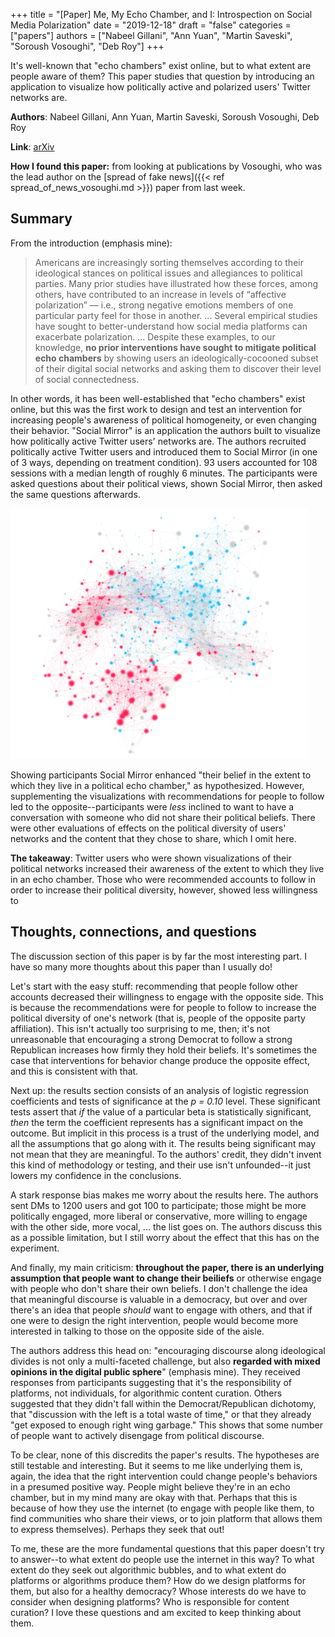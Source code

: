 +++
title = "[Paper] Me, My Echo Chamber, and I: Introspection on Social Media Polarization"
date = "2019-12-18"
draft = "false"
categories = ["papers"]
authors = ["Nabeel Gillani", "Ann Yuan", "Martin Saveski", "Soroush Vosoughi", "Deb Roy"]
+++

It's well-known that "echo chambers" exist online, but to what extent are people aware of them? This paper studies that question by introducing an application to visualize how politically active and polarized users' Twitter networks are.

<!--more-->

**Authors**: Nabeel Gillani, Ann Yuan, Martin Saveski, Soroush Vosoughi, Deb Roy

**Link**: [arXiv](https://arxiv.org/abs/1803.01731)

**How I found this paper:** from looking at publications by Vosoughi, who was the lead author on the [spread of fake news]({{< ref spread_of_news_vosoughi.md >}}) paper from last week.

## Summary
From the introduction (emphasis mine):

> Americans are increasingly sorting themselves according to their ideological stances on political issues and allegiances to political parties. Many prior studies have illustrated how these forces, among others, have contributed to an increase in levels of “affective polarization” — i.e., strong negative emotions members of one particular party feel for those in another. ... Several empirical studies have sought to better-understand how social media platforms can exacerbate polarization. ... Despite these examples, to our knowledge, **no prior interventions have sought to mitigate political echo chambers** by showing users an ideologically-cocooned subset of their digital social networks and asking them to discover their level of social connectedness.

In other words, it has been well-established that "echo chambers" exist online, but this was the first work to design and test an intervention for increasing people's awareness of political homogeneity, or even changing their behavior. "Social Mirror" is an application the authors built to visualize how politically active Twitter users' networks are. The authors recruited politically active Twitter users and introduced them to Social Mirror (in one of 3 ways, depending on treatment condition). 93 users accounted for 108 sessions with a median length of roughly 6 minutes. The participants were asked questions about their political views, shown Social Mirror, then asked the same questions afterwards.

![Sample image from "Social Mirror" application](introspection_echo_chamber_gillani_img1.png)

Showing participants Social Mirror enhanced "their belief in the extent to which they live in a political echo chamber," as hypothesized. However, supplementing the visualizations with recommendations for people to follow led to the opposite--participants were *less* inclined to want to have a conversation with someone who did not share their political beliefs. There were other evaluations of effects on the political diversity of users' networks and the content that they chose to share, which I omit here.

**The takeaway**: Twitter users who were shown visualizations of their political networks increased their awareness of the extent to which they live in an echo chamber. Those who were recommended accounts to follow in order to increase their political diversity, however, showed less willingness to

## Thoughts, connections, and questions
The discussion section of this paper is by far the most interesting part. I have so many more thoughts about this paper than I usually do!

Let's start with the easy stuff: recommending that people follow other accounts decreased their willingness to engage with the opposite side. This is because the recommendations were for people to follow to increase the political diversity of one's network (that is, people of the opposite party affiliation). This isn't actually too surprising to me, then; it's not unreasonable that encouraging a strong Democrat to follow a strong Republican increases how firmly they hold their beliefs. It's sometimes the case that interventions for behavior change produce the opposite effect, and this is consistent with that.

Next up: the results section consists of an analysis of logistic regression coefficients and tests of significance at the *p = 0.10* level. These significant tests assert that *if* the value of a particular beta is statistically significant, *then* the term the coefficient represents has a significant impact on the outcome. But implicit in this process is a trust of the underlying model, and all the assumptions that go along with it. The results being significant may not mean that they are meaningful. To the authors' credit, they didn't invent this kind of methodology or testing, and their use isn't unfounded--it just lowers my confidence in the conclusions.

A stark response bias makes me worry about the results here. The authors sent DMs to 1200 users and got 100 to participate; those might be more politically engaged, more liberal or conservative, more willing to engage with the other side, more vocal, ... the list goes on. The authors discuss this as a possible limitation, but I still worry about the effect that this has on the experiment.

And finally, my main criticism: **throughout the paper, there is an underlying assumption that people want to change their beiliefs** or otherwise engage with people who don't share their own beliefs. I don't challenge the idea that meaningful discourse is valuable in a democracy, but over and over there's an idea that people *should* want to engage with others, and that if one were to design the right intervention, people would become more interested in talking to those on the opposite side of the aisle.

The authors address this head on: "encouraging discourse along ideological divides is not only a multi-faceted challenge, but also **regarded with mixed opinions in the digital public sphere**" (emphasis mine). They received responses from participants suggesting that it's the responsibility of platforms, not individuals, for algorithmic content curation. Others suggested that they didn't fall within the Democrat/Republican dichotomy, that "discussion with the left is a total waste of time," or that they already "get exposed to enough right wing garbage." This shows that some number of people want to actively disengage from political discourse.

To be clear, none of this discredits the paper's results. The hypotheses are still testable and interesting. But it seems to me like underlying them is, again, the idea that the right intervention could change people's behaviors in a presumed positive way. People might believe they're in an echo chamber, but in my mind many are okay with that. Perhaps that this is because of how they use the internet (to engage with people like them, to find communities who share their views, or to join platform that allows them to express themselves). Perhaps they seek that out!

To me, these are the more fundamental questions that this paper doesn't try to answer--to what extent do people use the internet in this way? To what extent do they seek out algorithmic bubbles, and to what extent do platforms or algorithms produce them? How do we design platforms for them, but also for a healthy democracy? Whose interests do we have to consider when designing platforms? Who is responsible for content curation? I love these questions and am excited to keep thinking about them.
